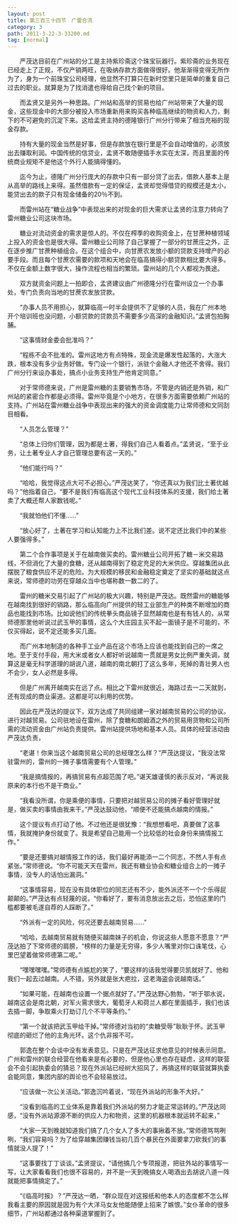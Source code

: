 ```yaml
---
layout: post
title: 第三百三十四节　广雷合流
category: 3
path: 2011-3-22-3-33200.md
tag: [normal]
---
```


　　严茂达目前在广州站的分工是主持紫珍斋这个珠宝玩器行。紫珍斋的业务现在已经走上了正规，不仅产销两旺，在吸纳存款方面做得很好。他渐渐得变得无所作为了，身为一个前珠宝公司经理，他显然不打算只在新时空里只是简单的重复自己过去的职业。就算是为了找消遣也得给自己找个新的项目。

　　而孟贤又是另外一种思路。广州站和高举的贸易也给广州站带来了大量的现金，这些现金中的大部分被投入市场重新用来购买各种临高继续的物资和人力，剩下的不可避免的沉淀下来。这给孟贤主持的德隆银行广州分行带来了相当充裕的现金存款。

　　持有大量的现金当然是好事，但是存款放在银行里是不会自动增值的，必须放出去赚取利润。中国传统的信贷业，孟贤不敢随便插手水实在太深，而且里面的传统商业规矩不是他这个外行人能搞得懂的。

　　迄今为止，德隆广州分行庞大的存款中只有一部分贷了出去，借款人基本上是从高举的路线上来得。虽然借款有一定的保证，孟贤却觉得借贷的规模还是太小，能贷出去的款子只有现金储备的20％不到。

　　而雷州站在“糖业战争”中表现出来的对现金的巨大需求让孟贤的注意力转向了雷州糖业公司这块市场。

　　糖业对流动资金的需求是惊人的。不仅在榨季的收购资金上，在甘蔗种植领域上投入的资金也是很大得。雷州糖业公司除了自己掌握了一部分的甘蔗庄之外，正在逐步推广甘蔗种植组合。在这个组合中，向甘蔗农发放小额的贷款支持增产的必要手段。而且每个甘蔗农需要的款项和天地会在临高搞得小额贷款相比要大得多。不仅在金额上数字很大，操作流程也相当的繁琐。雷州站的几个人都视为畏途。

　　双方就资金问题上一拍即合，孟贤建议由广州德隆分行在雷州设立一个办事处，专门负责向当地的甘蔗农发放贷款。

　　“办事人员不用担心，就算临高一时半会提供不了足够的人员，我在广州本地开个培训班也没问题，小额贷款的贷款员不需要多少高深的金融知识。”孟贤包拍胸脯。

　　“这事情财金委会批准吗？”

　　“程栋不会不批准的。雷州这地方有点特殊，现金流是爆发性起落的，大涨大跌，根本没有多少业务好做。专门设一个银行，派驻个金融人才他还不舍得。我们广州分行来设办事处，搞点小业务支持生产他肯定同意。”

　　对于常师德来说，广州是雷州糖的主要销售市场，不管是内销还是外销，和广州站的紧密合作都是必须得。雷州毕竟是个小地方，在很多方面需要依赖广州站的支持。广州站在雷州糖业战争中表现出来的强大的资金调度能力让常师德和文同刮目相看。

　　“人员怎么管理？”

　　“总体上归你们管理，因为都是土著，得我们自己人看着点。”孟贤说，“至于业务，让土著专业人才自己管理总要有这一天的。”

　　“他们能行吗？”

　　“哈哈，我觉得这点大可不必担心。”严茂达笑了，“你还真以为我们比土著优越吗？”他指着自己，“要不是我们有临高这个现代工业科技体系的支援，我们给土著卖了大概还帮人家数钱呢。”

　　“我就怕他们不懂……”

　　“放心好了，土著在学习和认知能力上不比我们差。说不定还比我们中的某些人要强得多。”

　　第二个合作事项是关于在越南做买卖的。雷州糖业公司开拓了糖－米交易路线，不但消化了大量的食糖，还从越南得到了稳定充足的大米供应。穿越集团从此摆脱了粮食供应不足的危险。为大规模的移民和金融稳定奠定了坚实的基础就这点来说，常师德的功劳在穿越众当中也堪称数一数二的了。

　　雷州的糖米交易引起了广州站的极大兴趣，特别是严茂达。既然雷州的糖能够在越南找到很好的销路，那么临高向广州提供的轻工业部生产的种类不断增加的商品也能找到市场。比如说他们的传统拳头商品镜子显然越南也是有有钱人的，从常师德那里他听说过武玉甲的事情，这么个大庄园主买不起一面镜子是不可能的，不仅买得起，说不定还能多买几面。

　　而广州本地制造的各种手工业产品在这个市场上应该也能找到自己的一席之地。至于支付手段，用大米或者女人都好听说越南一贯就是男女比例严重失调，就算这是毫无科学道理的胡说八道，越南的南北朝打了这么多年，死掉的青壮男人也不会少，女人必然是多得。

　　但是广州离开越南实在远了点。相比之下雷州就很近，海路过去一二天就到，还有现成的商业渠道。这都是可以利用的优势。

　　因此在严茂达的提议下，双方达成了共同组建一家对越南贸易的公司的协议。进行对越贸易。公司驻地设在雷州，除了食糖和朗姆酒之外的贸易用货物和公司所需的流动资金由广州站负责提供。雷州站提供场地和基本人员。具体的经营活动由严茂达负责，

　　“老谌！你来当这个越南贸易公司的总经理怎么样？”严茂达提议，“我没法常驻雷州的，雷州的一摊子事情需要有个人管理。”

　　“我是搞情报的，再搞贸易有点超范围了吧。”谌天雄谨慎的表示反对，“再说我原来的本行也不是干商业。”

　　“我看没所谓，你是乘便的事情，只要把对越贸易公司的摊子看好管理好就是，做买卖的事情由我来干。”严茂达鼓动他，“顺便不还能搞点越南的情报。”

　　这个提议有点打动了他。不过他还是很犹豫：“我想想看吧，真要做了这事情，我就掩护身份就变了。我是希望自己能用一个比较低的社会身份来搞情报工作。”

　　“要是还要搞对越情报工作的话，我们最好再能添一二个同志，不然人手有点紧张。”常师德说。“你不可能天天在雷州，我还有糖业协会和糖业组合上的一摊子事情，没专人的话怕出漏洞。”

　　“这事情容易，现在没有具体职位的同志还有不少，能外派还不一个个乐得屁颠颠的。”严茂达有点轻蔑的说，“你看好了，要有消息放出去之后，恐怕这里的门槛都要被毛遂自荐的人踩断了。”

　　“外派有一定的风险，何况还要去越南贸易……”

　　“哈哈，去越南贸易就有随便买越南妹子的机会，你说这些人愿意不愿意？”严茂达拍了下常师德的肩膀，“榜样的力量是无穷得，多少人嘴里对你口诛笔伐，心里巴望着做常师德第二呢。”

　　“嘿嘿嘿嘿。”常师德有点尴尬的笑了，“要这样的话我觉得要贝凯就好了。他和我们一起去过越南。人不错，另外就是张大疤拉，这老海盗会说越南话。”

　　“如果可能，在越南也设置一个据点就好了。”严茂达野心勃勃，“听于鄂水说，越南这会是南北朝，对军火需求很大，葡萄牙人和荷兰人都在里面插手，我们也该去插一脚，争取乘火打劫订几个不平等条约。”

　　“第一个就该把武玉甲给干掉。”常师德对当初的“卖糖受辱”耿耿于怀。武玉甲彻底的砸烂了他的主角光环。这个仇非报不可。

　　郭逸在整个会谈中没有发表意见。只是在严茂达征求他意见的时候表示同意。广州和雷州的联合经营在他看来是有必要的，但是他心里也存在疑虑，这样的联营会不会引起执委会的猜忌？现在外派站已经树大招风了，再搞这样的联营就算执委会能同意，集团内部的舆论也不会轻易放过。

　　“应该做一次公关活动。”郭逸沉吟着说，“现在外派站的形象不大好。”

　　“没看到临高的工业体系是靠着我们外派站的努力才能正常运转的。”严茂达同感，“没有外派站源源不断的供应人力和物资，这里的机器根本就运转不起来，”

　　“大家一天到晚就知道我们搞了几个女人了多大的事揪着不放。”常师德骂骂咧咧，“我们容易吗？为了给穿越集团赚钱当初几百个暴民在外面要拿刀砍我们的事情就没人提了！”

　　“这事要找丁丁谈谈。”孟贤提议，“请他搞几个专项报道，把驻外站的事情写一写，让大家看看我们也很不容易的，并不是一天到晚搞女人喝酒出去胡说八道一阵就能把事情搞定了。”

　　“《临高时报》？”严茂达一晒，“群众现在对这报纸和他本人的态度都不怎么样我看主要的原因就是因为有个大洋马女友他能随便上招来了嫉恨。”女仆革命的很多细节，广州站都通过各种渠道掌握到了。